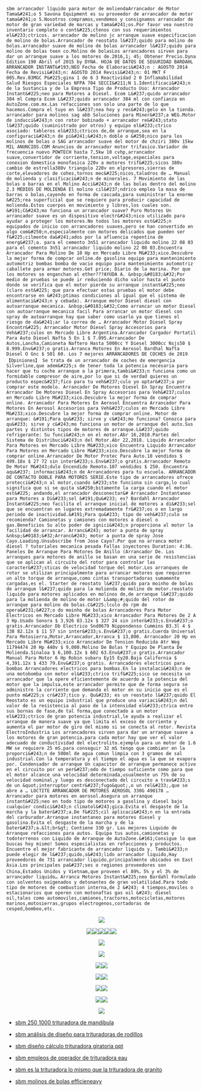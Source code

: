 
```
sbm arrancador líquido para motor de moliendaArrancador de Motor Tama&#241;o 5 Savona Equipment es su proveedor de arrancador de motor tama&#241;o 5.Nosotros compramos,vendemos y consignamos arrancador de motor de gran variedad de marcas y tama&#241;os.Por favor vea nuestro inventario completo o cont&#225;ctenos con sus requerimientos el&#233;ctricos. arrancador de molino jc arranque suave especificacion de molino de bolas.Arrancador de reostato l&#237;quido para molino de bolas.arrancador suave de molino de bolas arrancador l&#237;quido para molino de bolas teen co.Molino de bolasLos arrancadores sirven para dar un arranque suave a los motores de.2016,1; 45; Obtener Precio.Dyna Edition 190 Abril of 2015 by DYNA. HOJA DE DATOS DE SEGURIDAD BARDAHL ARRANCADOR INSTANT&#193;NEO Fecha de Elaboraci&#243;n : AGOSTO 2014 Fecha de Revisi&#243;n: AGOSTO 2014 Revisi&#243;n: 01 MKT F 005.Rev.03MGC P&#225;gina 1 de 6 3 Reactividad 2 0 Inflamabilidad Salud Riesgos Especiales NFPA 704 SECCI&#211;N 1.Identificaci&#243;n de la Sustancia y de la Empresa Tipo de Producto Uso: Arrancador Instant&#225;neo para Motores a Diesel. Ecom L&#237;quido arrancador 384 ml Compra Ecom L&#237;quido arrancador 384 ml con confianza en AutoZone.com.mx.Las refacciones son solo una parte de lo que hacemos.Compra el tuyo en l&#237;nea hoy y rec&#243;gelo en la tienda. arrancador para molinos sag abb Soluciones para Miner&#237;a WEG.Motor de inducci&#243;n con rotor bobinado + arrancador re&#243;stato l&#237;quido (suministrado por otros) y equipo el&#233;ctrico asociado: tableros el&#233;ctricos de,de arranque,sea en la configuraci&#243;n de pi&#241;&#243;n doble o &#250;nico para los molinos de bolas o SAG arrancador suave del motor de chziri 380v 15kw MIL ANUNCIOS.COM Anuncios de arrancador motor trifasico.Variador de frecuencia nuevo POWTECH hasta 7,5kw 10 cvhp,arrancador suave,convertidor de corriente,tension,voltage,especiales para conexion domestica monofasica 220v a motores trif&#225;sicos 380v cambio de estrella380v triangulo 220v en elpresores,sierras de corte,elevadores de cohes,tornos mec&#225;nicos,taladros de … Manual de molienda y clasificaci&#243;n de minerales. 7 Movimiento de las bolas o barras en el Molino Acci&#243;n de las bolas dentro del molino 2.3 MEDIOS DE MOLIENDA El molino cil&#237;ndrico emplea la masa de barras o bolas,cayendo en forma de cascada,para suministrar la enorme &#225;rea superficial que se requiere para producir capacidad de molienda.Estos cuerpos en movimiento y libres,los cuales son. &#191;C&#243;mo funciona un arrancador suave? Puro Motores Un arrancador suave es un dispositivo electr&#243;nico utilizado para ayudar a proteger los motores.No todos los motores est&#225;n equipados de inicio con arrancadores suaves,pero se han convertido en algo com&#250;n,especialmente con motores delicados que pueden ser f&#225;cilmente da&#241;ados por la afluencia repentina de energ&#237;a. para el cemento 3n51 arrancador liquido molino 22 08 03 para el cemento 3n51 arrancador liquido molino 22 08 03.Encuentra Arrancador Para Molino De 10 Hp en Mercado Libre M&#233;xico.Descubre la mejor forma de comprar online.de gasolina equipo para mantenimiento automotriz bombas bomba de vacio equipo para mantenimiento automotriz caballete para armar motores.Get price; Diario de la marina. Por que los motores se enganchan al ether???AYUDA A. &nbsp;&#0183;&#32;Por medio de pruebas se puede ir reduciendo dicho valor hasta el punto donde se verifica que el motor pierde su arranque instant&#225;neo (claro est&#225; que para efectuar estas pruebas el motor debe encontrarse en &#243;ptimas condiciones al igual que el sistema de alimentaci&#243;n y cebada). Arranque motor Diesel diesel con autoarranque mecanica. &nbsp;&#0183;&#32;Como arrancar un motor Diesel con autoarranque mecanica facil Para arrancar un motor diesel con spray de autoarranque hay que saber como usarlo ya que tienes el riesgo de da&#241;ar la correa de … Arrancador Motor Diesel Spray Encontr&#225; Arrancador Motor Diesel Spray Accesorios para Veh&#237;culos en Mercado Libre Argentina.Arrancador Cargador Portatil Para Auto Diesel Nafta 5 En 1 $ 7.095.Arrancador De Autos,Lancha,Camioneta Naftero Hasta 5000cc Y Diesel 3000cc Nsjs50 $ 8.999.Env&#237;o gratis.Arranca Motores En Aerosol Bardhal Nafta Diesel O Gnc $ 501 60. Los 7 mejores ARRANCADORES DE COCHES de 2019【Opiniones】 Se trata de un arrancador de coches de emergencia Silverline,que adem&#225;s de tener toda la potencia necesaria para hacer que tu coche arranque a la primera,tambi&#233;n funciona como un formidable compresor de aire,por lo que si de verdad quieres un producto espec&#237;fico para tu veh&#237;culo yo optar&#237;a por comprar este modelo. Arrancador De Motores Diesel En Spray Encuentra Arrancador De Motores Diesel En Spray Accesorios para Veh&#237;culos en Mercado Libre M&#233;xico.Descubre la mejor forma de comprar online. Arrancador Para Motores En Aerosol Encuentra Arrancador Para Motores En Aerosol Accesorios para Veh&#237;culos en Mercado Libre M&#233;xico.Descubre la mejor forma de comprar online. Motor de arranque: &#191;Para qu&#233; sirve y c&#243;mo funciona? Conozca para qu&#233; sirve y c&#243;mo funciona un motor de arranque del auto.Sus partes y distintos tipos de motores de arranque.L&#237;quido refrigerante: Su funci&#243;n en el motor.Abr 16,2018.Partes del Sistema de Distribuci&#243;n del Motor.Abr 22,2018. Liquido Arrancador Para Motores en Mercado Libre M&#233;xico Encuentra Liquido Arrancador Para Motores en Mercado Libre M&#233;xico.Descubre la mejor forma de comprar online.Arrancador De Motor Protec Para Auto.10 vendidos $ 499.18x $ 27 72 sin inter&#233;s.Env&#237;o gratis.Arrancador Remoto De Motor M&#243;dulo Encendido Remoto.107 vendidos $ 250. Encuentra aqu&#237; informaci&#243;n de Arrancadores para tu escuela. ARRANCADOR DE CONTACTO DOBLE PARA MOTORES SERIE.Este tipo de arrancadores ofrece protecci&#243;n al motor,cuando &#233;ste funciona sin carga,lo cual significa que si se quita s&#250;bitamente la carga cuando el motor est&#225; andando,el arrancador desconectar&# Arrancador Instantaneo para Motores a Di&#233;sel &#191;Qu&#233; es? Bardahl Arrancador Instant&#225;neo facilita el arranque inicial de motores a di&#233;sel que se encuentran en lugares extremadamente fr&#237;os o en largo periodo de inactividad.&#191;Para qu&#233; tipo de veh&#237;culo se recomienda? Camionetas y camiones con motores a diesel o gas.Beneficios Su alto poder de ignici&#243;n proporciona al motor la facilidad de arrancar. Arranc&#243; motor a punta de spray &nbsp;&#0183;&#32;Arranc&#243; motor a punta de spray Jose Cayo.Loading.Unsubscribe from Jose Cayo?.Por que no arranca motor diesel ? tutoriales mecanica pesada Fallas inyectores Duration: 4:36. Paneles De Arranque Para Motores De Anillo (Arrancador De. Los arranques para motores de anillo se basan en una serie de resistencias que se aplican al circuito del rotor para controlar las caracter&#237;sticas de velocidad torque del motor.Los arranques de rotor se utilizan principalmente para arrancar motores que requieren un alto torque de arranque,como cintas transportadoras sumamente cargadas,es el. Starter de reostato l&#237;quido para moinho de bolas de arranque l&#237;quido para la molienda de molino de motor.reostato liquido para motores aplicados en molinos de,de arranque l&#237;quido para la molienda de molino de motor L&amp;#;quido del rotor de arranque para molino de bolas.C&#225;lculo do rpm de opera&#231;&#227;o do moinho de bolas Arrancadores Para Motor Electricos en Mercado Libre M&#233;xico Arrancador Para Motores De 2 A 3 Hp.Usado Sonora $ 3,926 83.12x $ 327 24 sin inter&#233;s.Env&#237;o gratis.Arrancador Db Electrico Snd0679 Nippondenso Cummins B3.3l 4 $ 138 82.12x $ 11 57 sin inter&#233;s.Env&#237;o gratis.Cuerda Universal Para Motosierra,Motor,Arrancador,Arranca $ 13,800. Arrancador 20 Hp en Mercado Libre M&#233;xico Arrancador De Tension Reducida Atr Weg 11794474 20 Hp 440v $ 9,000.Molino De Bolas Y Equipo De Planta De Molienda.Sinaloa $ 6,100.12x $ 602 63.Env&#237;o gratis.Arrancador Manual Para Motor 6 Hp Robin subaru Ey15 Ey20.Baja California $ 4,391.12x $ 433 79.Env&#237;o gratis. Arrancadores electricos para bombas Arrancadores electricos para bombas.En la instalaci&#243;n de una motobomba con motor el&#233;ctrico trif&#225;sico se necesita un arrancador que la opere eficientemente de acuerdo a la potencia del motor que la impulsa,este arrancador permite que de forma segura se administre la corriente que demanda el motor en su inicio que es el punto m&#225;s cr&#237;tico y. Qu&#233; es un reostato l&#237;quido El Reostato es un equipo industrial que produce una variaci&#243;n del valor de la resistencia al paso de la intensidad el&#233;ctrica entre sus bornas de fase,de tal forma,que conectado a un motor el&#233;ctrico de gran potencia industrial,le ayuda a realizar el arranque de manera suave ya que limita el exceso de corriente y aumenta el par motor de giro del mismo si se conecta al rotor. Revista ElectroIndustria Los arrancadores sirven para dar un arranque suave a los motores de gran potencia.para cada motor hay que ver el valor adecuado de conductividad del electrolito.ejemplo para un motor de 1.6 MW se requiere 25 mS.para conseguir 32 mS tengo que combianr en la proporci&#243;n de 500ml de agua comun limpia con 3 gramos de sal industrial.Con la temperatura y el tiempo el agua es la que se evapora por. Condensador de arranque Un capacitor de arranque permanece activo en el circuito por un per&#237;odo de tiempo suficiente como para que el motor alcance una velocidad determinada,usualmente un 75% de su velocidad nominal,y luego es desconectado del circuito a trav&#233;s de un &quot;interruptor centr&#237;fugo&quot;,o un rel&#233;,que se abre a … LOCTITE ARRANCADOR DE MOTORES AEROSOL 330G 490178 … Arrancador para motores en aerosol.Asegura un arranque instant&#225;neo en todo tipo de motores a gasolina y diesel bajo cualquier condici&#243;n climatol&#243;gica.Evita el desgaste de la marcha y la bater&#237;a.De f&#225;cil aplicaci&#243;n en la entrada del carburador.Arranque instantaneo para motores diesel y gasolina.Evita el desgaste de la marcha y de la bater&#237;a.&lt;br&gt; Contiene 330 gr. Las mejores Liquido de Arranque refacciones para autos. Equipa tus autos,camionetas y todoterrenos con Liquido de Arranque de AutoZone.&#161;Consigue lo que buscas hoy mismo! Somos especialistas en refacciones y productos. Encuentre el mejor fabricante de arrancador liquido y. Tambi&#233;n puede elegir de l&#237;quido,s&#243;lido arrancador liquido,Hay proveedores de 731 arrancador liquido,principalmente ubicados en East Asia.Los principales pa&#237;ses o regiones proveedores son China,Estados Unidos y Vietnam,que proveen el 89%，5% y el 3% de arrancador liquido… Arranca Motores Instant&#225;neo Bardahl Formulado con solventes oxigenados y detonantes de gran volatilidad.Para todo tipo de motores de combustion interna,de 2 &#243; 4 tiempos,moviles o estacionarios que operen con motonaftas gas oil &#243; diesel oil,tales como automoviles,camiones,tractores,motocicletas,motores marinos,motosierras,grupos electrogenos,cortadoras de cesped,bombeo,etc. 
```

<div align="center">

<a href="https://es-crusher.shibang-china.com/github&k=sbm+arrancador+l%C3%ADquido+para+motor+de+molienda"><img src="https://static.shibang-china.com/es/crusher/logo.jpg"></a>

<a href="https://es-crusher.shibang-china.com/github&k=sbm+arrancador+l%C3%ADquido+para+motor+de+molienda"><img src="https://static.shibang-china.com/es/crusher/index.jpg"></a><a href="https://es-crusher.shibang-china.com/material.htmlgithub&k=sbm+arrancador+l%C3%ADquido+para+motor+de+molienda"><img src="https://static.shibang-china.com/es/crusher/material.jpg"></a><a href="https://es-crusher.shibang-china.com/application.htmlgithub&k=sbm+arrancador+l%C3%ADquido+para+motor+de+molienda"><img src="https://static.shibang-china.com/es/crusher/application.jpg"></a><a href="https://es-crusher.shibang-china.com/aboutus.htmlgithub&k=sbm+arrancador+l%C3%ADquido+para+motor+de+molienda"><img src="https://static.shibang-china.com/es/crusher/aboutus.jpg"></a><a href="https://es-crusher.shibang-china.com/contact.htmlgithub&k=sbm+arrancador+l%C3%ADquido+para+motor+de+molienda"><img src="https://static.shibang-china.com/es/crusher/contact.jpg"></a>

<a href="https://es-crusher.shibang-china.com/github&k=sbm+arrancador+l%C3%ADquido+para+motor+de+molienda"><img src="https://static.shibang-china.com/es/crusher/banner.jpg"></a>

<a href="https://swt.shibang-china.com/github&k=sbm+arrancador+l%C3%ADquido+para+motor+de+molienda"><img src="https://static.shibang-china.com/es/crusher/text.jpg"></a>

<a href="https://swt.shibang-china.com/github&k=sbm+arrancador+l%C3%ADquido+para+motor+de+molienda"><img src="https://static.shibang-china.com/es/crusher/chat.jpg"></a><a href="https://es-crusher.shibang-china.com/contact.htmlgithub&k=sbm+arrancador+l%C3%ADquido+para+motor+de+molienda"><img src="https://static.shibang-china.com/es/crusher/message.jpg"></a>

<a href="https://es-crusher.shibang-china.com/products/pe.htmlgithub&k=sbm+arrancador+l%C3%ADquido+para+motor+de+molienda"><img src="https://static.shibang-china.com/es/crusher/pe.jpg"></a><a href="https://es-crusher.shibang-china.com/products/pf.htmlgithub&k=sbm+arrancador+l%C3%ADquido+para+motor+de+molienda"><img src="https://static.shibang-china.com/es/crusher/pf.jpg"></a>

<a href="https://es-crusher.shibang-china.com/products/hpt.htmlgithub&k=sbm+arrancador+l%C3%ADquido+para+motor+de+molienda"><img src="https://static.shibang-china.com/es/crusher/hpt.jpg"></a><a href="https://es-crusher.shibang-china.com/products/vsi.htmlgithub&k=sbm+arrancador+l%C3%ADquido+para+motor+de+molienda"><img src="https://static.shibang-china.com/es/crusher/vsi.jpg"></a>

<a href="https://es-crusher.shibang-china.com/products/klv.htmlgithub&k=sbm+arrancador+l%C3%ADquido+para+motor+de+molienda"><img src="https://static.shibang-china.com/es/crusher/klv.jpg"></a><a href="https://es-crusher.shibang-china.com/products/portable.htmlgithub&k=sbm+arrancador+l%C3%ADquido+para+motor+de+molienda"><img src="https://static.shibang-china.com/es/crusher/portable.jpg"></a>

<a href="https://swt.shibang-china.com/github&k=sbm+arrancador+l%C3%ADquido+para+motor+de+molienda"><img src="https://static.shibang-china.com/es/crusher/case.jpg"></a>

</div>


* [sbm 250 1000 trituradora de mandíbula](sbm%20250%201000%20trituradora%20de%20mand%C3%ADbula.md)

* [sbm análisis de diseño para trituradoras de rodillos](sbm%20an%C3%A1lisis%20de%20dise%C3%B1o%20para%20trituradoras%20de%20rodillos.md)

* [sbm diseño cálculo trituradora giratoria ppt](sbm%20dise%C3%B1o%20c%C3%A1lculo%20trituradora%20giratoria%20ppt.md)

* [sbm empleos de operador de trituradora eau](sbm%20empleos%20de%20operador%20de%20trituradora%20eau.md)

* [sbm es la trituradora lo mismo que la trituradora de granito](sbm%20es%20la%20trituradora%20lo%20mismo%20que%20la%20trituradora%20de%20granito.md)

* [sbm molinos de bolas efficieneavy](sbm%20molinos%20de%20bolas%20efficieneavy.md)